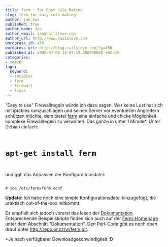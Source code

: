 ```yaml
---
title: ferm - for Easy Rule Making
slug: ferm-for-easy-rule-making
author: jan_kus
published: true
author_name: Jan
author_email: jan@railslove.com
author_url: http://www.railslove.com
wordpress_id: 450
wordpress_url: http://blog.railslove.com/?p=450
published_at: 2009-07-08 14:07:19.000000000 +02:00
categories:
- server
tags:
  keyword:
  - iptables
  - ferm
  - firewall
  - linux
---
```

"Easy to use" Firewallregeln würde ich dazu sagen. Wer keine Lust hat sich mit iptables rumzuschlagen und seinen Server vor eventuellen Angreifern schützen möchte, dem bietet <a href="http://ferm.foo-projects.org/">ferm</a> eine einfache und chicke Möglichkeit komplexe Firewallregeln zu verwalten. Das ganze in unter 1 Minute*. Unter Debian einfach:
<code>
# apt-get install ferm
</code>

und ggf. das Anpassen der Konfigurationsdatei:

<code>
# joe /etc/ferm/ferm.conf
</code>

<strong>Update:</strong> Ich habe noch eine simple Konfigurationsdatei hinzugefügt, die praktisch out-of-the-box mitkommt:

<script src="http://gist.github.com/142775.js"></script>

Es empfielt sich jedoch vorerst das lesen der <a href="http://ferm.foo-projects.org/download/2.0/ferm.html">Dokumentation</a>. Entsprechende Beispielskripte finden sich auch auf der <a href="http://ferm.foo-projects.org/">Ferm-Homepage</a> unter dem Abschnitt "Dokumentation".
Den Perl-Code gibt es noch oben drauf unter <a href="http://repo.or.cz/w/ferm.git">http://repo.or.cz/w/ferm.git</a>.

*Je nach verfügbarer Downloadgeschwindigkeit :D
